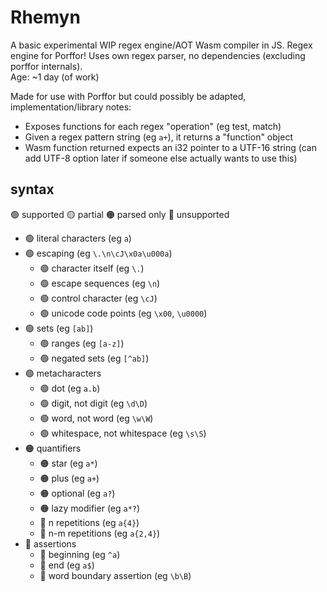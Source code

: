 # Rhemyn
A basic experimental WIP regex engine/AOT Wasm compiler in JS. Regex engine for Porffor! Uses own regex parser, no dependencies (excluding porffor internals). <br>
Age: ~1 day (of work)

Made for use with Porffor but could possibly be adapted, implementation/library notes:
- Exposes functions for each regex "operation" (eg test, match)
- Given a regex pattern string (eg `a+`), it returns a "function" object
- Wasm function returned expects an i32 pointer to a UTF-16 string (can add UTF-8 option later if someone else actually wants to use this)

## syntax
🟢 supported 🟡 partial 🟠 parsed only 🔴 unsupported

- 🟢 literal characters (eg `a`)
- 🟢 escaping (eg `\.\n\cJ\x0a\u000a`)
  - 🟢 character itself (eg `\.`)
  - 🟢 escape sequences (eg `\n`)
  - 🟢 control character (eg `\cJ`)
  - 🟢 unicode code points (eg `\x00`, `\u0000`)
- 🟢 sets (eg `[ab]`)
  - 🟢 ranges (eg `[a-z]`)
  - 🟢 negated sets (eg `[^ab]`)
- 🟢 metacharacters
  - 🟢 dot (eg `a.b`)
  - 🟢 digit, not digit (eg `\d\D`)
  - 🟢 word, not word (eg `\w\W`)
  - 🟢 whitespace, not whitespace (eg `\s\S`)
- 🟠 quantifiers
  - 🟠 star (eg `a*`)
  - 🟠 plus (eg `a+`)
  - 🟠 optional (eg `a?`)
  - 🟠 lazy modifier (eg `a*?`)
  - 🔴 n repetitions (eg `a{4}`)
  - 🔴 n-m repetitions (eg `a{2,4}`)
- 🔴 assertions
  - 🔴 beginning (eg `^a`)
  - 🔴 end (eg `a$`)
  - 🔴 word boundary assertion (eg `\b\B`)